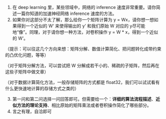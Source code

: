 1. 在 deep learning 里，某些领域中，网络的 inference 速度非常重要。请你简述一篇你知道的加速神经网络 inference 速度的方法。
2. 如果你对这部分不太了解，那么给你一个矩阵计算为 y = Wx，请你想一想如果得到一个近似的 W‘ 来使得输出的 y’ 和我们原始 W 对应的 y尽可能地“像”。同理，对于请你想一种方法，对卷积操作 y = W * x，得到一个近似的 W‘。

（提示：可以往这几个方向来想：矩阵分解、数值计算简化、把问题转化成带约束的凸优化问题，等等）

（对于矩阵分解方法，可以尝试把 W 分解成若干小的、稀疏的子矩阵，然后再在这些子矩阵中做文章）

（对于数据计算简化方法，一般存储矩阵的方式都是 float32，我们可以试试看有什么更快速地计算的存储方式之类的）

3. 第一问和第二问选择一问回答即可。但需要给一个：**详细的算法流程描述**、**近似方法的理论支持**、相比原始的矩阵乘法或者卷积操作简化了哪些部分。
4. 言之有理，自洽即可